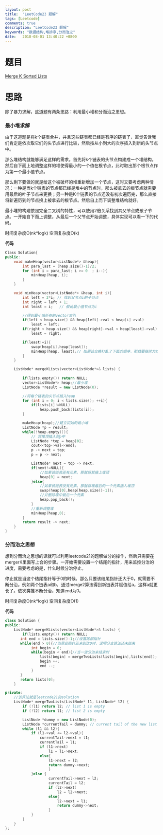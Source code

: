 ```yaml
---
layout: post
title:  "LeetCode23 题解"
tags: [Leetcode]
comments: true
description: "LeetCode23 题解"
keywords: "数据结构,堆排序,分而治之"
date:   2018-08-01 13:40:22 +0800
---
```



# 题目 

[Merge K Sorted Lists](https://leetcode.com/problems/merge-k-sorted-lists/)


# 思路

除了暴力求解，这道题有两条思路：利用最小堆和分而治之思想。

### 最小堆求解

由于这道题是将k个链表合并，并且这些链表都已经是有序的链表了，直觉告诉我们肯定是依次取它们的头节点进行比较，然后按从小到大的次序插入到新的头节点中。

那么堆结构就能够满足这样的需求，首先将k个链表的头节点构建成一个堆结构，然后自下而上地调整这样的堆使得最小的一个值在根节点，此时取出那个根节点作为第一个最小值节点。

那么剩下要做的就是给这个被破坏的堆重新增加一个节点，这时又要考虑两种情况：一种是当k个链表的节点都已经是堆中的节点时，那么被拿去的根节点就需要用最后的叶子节点来更换；另一种是K个链表的节点还没有初次遍历完，那么直接将新遍历到的节点换上被拿去的根节点。然后自上而下调整堆结构就好。

最小堆的构建依照完全二叉树的特性，可以使用2倍关系找到其父节点或孩子节点。一开始自下而上调整，从最后一个父节点开始调整，具体实现可以看一下的代码。

时间复杂度O(nk*logk)
空间复杂度O(k)

**代码**

```c++
Class Solution{
public:
    void makeHeap(vector<ListNode*> &heap){
        int para_last = (heap.size()-1)/2;
        for (int i = para_last; i >= 0  ; i--){
            minHeap(heap, i);
        }
    }

    void minHeap(vector<ListNode*> &heap, int i){
        int left = 2*i; // 找到父节点i的子节点
        int right = left + 1;
        int least = i;   // 假设最小值节点为i

        //得到最小值所在的vector索引
        if(left < heap.size() && heap[left]->val < heap[i]->val)
            least = left;
        if(right < heap.size() && heap[right]->val < heap[least]->val)
            least = right;

        if(least!=i){
            swap(heap[i],heap[least]);
            minHeap(heap, least);// 如果该交换打乱了下面的顺序，那就要继续为以下的进行堆排序。
        }
    }

    ListNode* mergeKLists(vector<ListNode*>& lists) {
        
        if(lists.empty()) return NULL;
        vector<ListNode*> heap;//最小堆
        ListNode *result = new ListNode(0);

        //将每个链表的头节点插入heap
        for (int i = 0; i < lists.size(); ++i){
            if(lists[i]!=NULL)
                heap.push_back(lists[i]);
        }

        makeHeap(heap);//建立初始的最小堆
        ListNode *p = result;
        while(!heap.empty()){
            // 将堆顶插入到p中
            ListNode *top = heap[0];
            cout<<top->val<<endl;
            p -> next = top;
            p = p -> next;

            ListNode* next = top -> next;
            if(next!=NULL){
                //如果该链表还有元素，那就将其接上堆顶
                heap[0] = next;
            }else{
                //如果该链表没有元素，那就将堆最后的一个元素插入堆顶
                swap(heap[0],heap[heap.size()-1]);
                //并删除堆中最后一个元素
                heap.pop_back();
            }
            //重新调整堆
            minHeap(heap,0);
        }
        return result -> next;
    }
}
```

### 分而治之思想

想到分而治之思想的话就可以利用leetcode21的题解做分的操作，然后只需要在mergerK里面写上合的步骤。一开始需要设置一个结尾的指针，用来监控分治的进度，需要考虑的是，什么时候分治停止。

停止就是当这个结尾指针等于0的时候，那么只要该结尾指针还大于0，就需要不断分治，例如两个链表a和b，通过merge2算法得到新链表并赋值给a，这样a就更长了。依次类推不断分治，知道end为0。


时间复杂度O(nk*logk)
空间复杂度O(1)

**代码**

```c++
class Solution {
public:
    ListNode* mergeKLists(vector<ListNode*>& lists) {
        if(lists.empty()) return NULL;
       int end = lists.size()-1;//设置尾部指针
       while(end > 0){//当尾部指针还未到达0时，说明分支算法还未结束
            int begin = 0;
            while(begin < end){//当一波分治未结束时
                lists[begin] = mergeTwoLists(lists[begin],lists[end]);
                begin ++;
                end --;
            }
       }
       return lists[0];
    }

private:
    //该算法就是leetcode21的solution
    ListNode* mergeTwoLists(ListNode* l1, ListNode* l2) {
        if (!l1) return l2; // list 1 is empty
        if (!l2) return l1; // list 2 is empty

        ListNode *dummy = new ListNode(0);
        ListNode *currentTail = dummy; // current tail of the new list
        while (l1 && l2){
            if (l1->val <= l2->val){
                currentTail->next = l1;
                currentTail = l1;
                if (l1->next)
                    l1 = l1->next;
                else{
                    l1->next = l2;
                    return dummy->next;
                    }
            }else {
                    currentTail->next = l2;
                    currentTail = l2;
                    if (l2->next)
                        l2 = l2->next;
                    else{
                        l2->next = l1;
                        return dummy->next;
                    }
            }
        }
    }
};

```